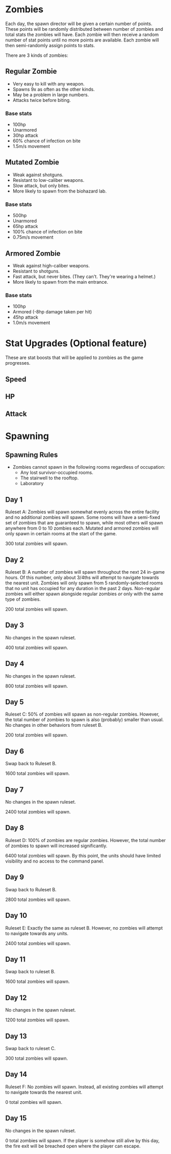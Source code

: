 # Zombies
Each day, the spawn director will be given a certain number of points. These points will be randomly distributed between number of zombies and total stats the zombies will have. Each zombie will then receive a random number of stat points until no more points are available. Each zombie will then semi-randomly assign points to stats.

There are 3 kinds of zombies:
## Regular Zombie
- Very easy to kill with any weapon.
- Spawns 9x as often as the other kinds.
- May be a problem in large numbers.
- Attacks twice before biting.

### Base stats
- 100hp
- Unarmored
- 30hp attack
- 60% chance of infection on bite
- 1.5m/s movement

## Mutated Zombie
- Weak against shotguns.
- Resistant to low-caliber weapons.
- Slow attack, but only bites.
- More likely to spawn from the biohazard lab.

### Base stats
- 500hp
- Unarmored
- 65hp attack
- 100% chance of infection on bite
- 0.75m/s movement

## Armored Zombie
- Weak against high-caliber weapons.
- Resistant to shotguns.
- Fast attack, but never bites. (They can't. They're wearing a helmet.)
- More likely to spawn from the main entrance.

### Base stats
- 100hp
- Armored (-8hp damage taken per hit)
- 45hp attack
- 1.0m/s movement

# Stat Upgrades (Optional feature)
These are stat boosts that will be applied to zombies as the game progresses.

## Speed
## HP
## Attack

# Spawning

## Spawning Rules
- Zombies cannot spawn in the following rooms regardless of occupation:
    - Any lost survivor-occupied rooms.
    - The stairwell to the rooftop.
    - Laboratory

## Day 1
Ruleset A: Zombies will spawn somewhat evenly across the entire facility and no additional zombies will spawn. Some rooms will have a semi-fixed set of zombies that are guaranteed to spawn, while most others will spawn anywhere from 0 to 10 zombies each. Mutated and armored zombies will only spawn in certain rooms at the start of the game.

300 total zombies will spawn.

## Day 2
Ruleset B: A number of zombies will spawn throughout the next 24 in-game hours. Of this number, only about 3/4ths will attempt to navigate towards the nearest unit. Zombies will only spawn from 5 randomly-selected rooms that no unit has occupied for any duration in the past 2 days. Non-regular zombies will either spawn alongside regular zombies *or* only with the same type of zombies.

200 total zombies will spawn.

## Day 3
No changes in the spawn ruleset.

400 total zombies will spawn.

## Day 4
No changes in the spawn ruleset.

800 total zombies will spawn.

## Day 5
Ruleset C: 50% of zombies will spawn as non-regular zombies. However, the total number of zombies to spawn is also (probably) smaller than usual. No changes in other behaviors from ruleset B.

200 total zombies will spawn.

## Day 6
Swap back to Ruleset B.

1600 total zombies will spawn.

## Day 7
No changes in the spawn ruleset.

2400 total zombies will spawn.

## Day 8
Ruleset D: 100% of zombies are regular zombies. However, the total number of zombies to spawn will increased significantly.

6400 total zombies will spawn.
By this point, the units should have limited visibility and no access to the command panel.

## Day 9
Swap back to Ruleset B.

2800 total zombies will spawn.

## Day 10
Ruleset E: Exactly the same as ruleset B. However, no zombies will attempt to navigate towards any units.

2400 total zombies will spawn.

## Day 11
Swap back to ruleset B.

1600 total zombies will spawn.

## Day 12
No changes in the spawn ruleset.

1200 total zombies will spawn.

## Day 13
Swap back to ruleset C.

300 total zombies will spawn.

## Day 14
Ruleset F: No zombies will spawn. Instead, all existing zombies will attempt to navigate towards the nearest unit.

0 total zombies will spawn.

## Day 15
No changes in the spawn ruleset.

0 total zombies will spawn.
If the player is somehow still alive by this day, the fire exit will be breached open where the player can escape.